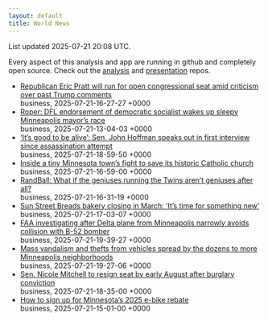 ```yaml
---
layout: default
title: World News
---
```


<div markdown="0">
<div class="byline small text-muted">List updated <span class="datetime">2025-07-21 20:08 UTC</span>.</div>

<p>Every aspect of this analysis and app are running in github and completely open source. Check out the <a href="https://github.com/Castro-Media/Analysis">analysis</a> and <a href="https://github.com/Castro-Media/TopStoryReview.com">presentation</a> repos.</p>
<ul>
<li><a href='https://www.startribune.com/state-sen-eric-pratt-enters-cd2-field-immediately-throwing-support-behind-trump-amid-criticism/601438046'>Republican Eric Pratt will run for open congressional seat amid criticism over past Trump comments</a><div class='byline small text-muted'>business, <span class="datetime">2025-07-21-16-27-27 +0000</span></div></li>
<li><a href='https://www.startribune.com/minneapolis-dfl-convention-endorsement-omar-fateh-jacob-frey-roper/601371657'>Roper: DFL endorsement of democratic socialist wakes up sleepy Minneapolis mayor&#8217;s race</a><div class='byline small text-muted'>business, <span class="datetime">2025-07-21-13-04-03 +0000</span></div></li>
<li><a href='https://www.startribune.com/its-good-to-be-alive-sen-john-hoffman-speaks-out-in-first-interview-since-assassination-attempt/601438207'>&#8216;It&#8217;s good to be alive&#8217;: Sen. John Hoffman speaks out in first interview since assassination attempt</a><div class='byline small text-muted'>business, <span class="datetime">2025-07-21-18-59-50 +0000</span></div></li>
<li><a href='https://www.startribune.com/inside-a-tiny-minnesota-towns-fight-to-save-its-historic-catholic-church/601413777'>Inside a tiny Minnesota town&#8217;s fight to save its historic Catholic church</a><div class='byline small text-muted'>business, <span class="datetime">2025-07-21-16-59-00 +0000</span></div></li>
<li><a href='https://www.startribune.com/twins-derek-falvey-chris-paddack-brent-rooker-trevor-megill-jorge-alcala/601438079'>RandBall: What if the geniuses running the Twins aren&#8217;t geniuses after all?</a><div class='byline small text-muted'>business, <span class="datetime">2025-07-21-16-31-19 +0000</span></div></li>
<li><a href='https://www.startribune.com/sun-street-breads-minneapolis-bakery-close-solveig-tofte-grand-marais/601437898'>Sun Street Breads bakery closing in March: &#8216;It&#8217;s time for something new&#8217;</a><div class='byline small text-muted'>business, <span class="datetime">2025-07-21-17-03-07 +0000</span></div></li>
<li><a href='https://www.startribune.com/delta-b52-near-collision/601437990'>FAA investigating after Delta plane from Minneapolis narrowly avoids collision with B-52 bomber</a><div class='byline small text-muted'>business, <span class="datetime">2025-07-21-19-39-27 +0000</span></div></li>
<li><a href='https://www.startribune.com/mass-vandalism-and-thefts-from-vehicles-has-spreads-to-more-minneapolis-neighborhoods/601438137'>Mass vandalism and thefts from vehicles spread by the dozens to more Minneapolis neighborhoods</a><div class='byline small text-muted'>business, <span class="datetime">2025-07-21-19-27-06 +0000</span></div></li>
<li><a href='https://www.startribune.com/sen-nicole-mitchell-to-resign-seat-by-early-august-after-burglary-conviction/601438089'>Sen. Nicole Mitchell to resign seat by early August after burglary conviction</a><div class='byline small text-muted'>business, <span class="datetime">2025-07-21-18-35-00 +0000</span></div></li>
<li><a href='https://www.startribune.com/how-to-sign-up-for-minnesotas-2025-e-bike-rebate/601436544'>How to sign up for Minnesota&#8217;s 2025 e-bike rebate</a><div class='byline small text-muted'>business, <span class="datetime">2025-07-21-15-01-00 +0000</span></div></li>
</ul>
</div>
